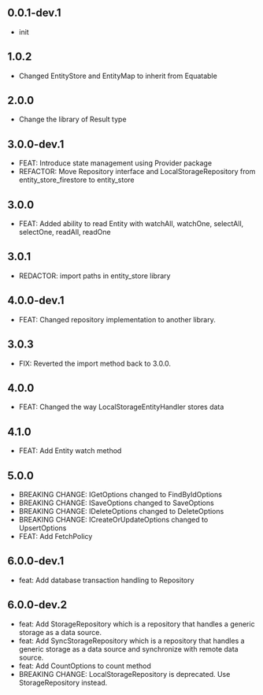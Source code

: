 ## 0.0.1-dev.1

* init

## 1.0.2

* Changed EntityStore and EntityMap to inherit from Equatable

## 2.0.0

* Change the library of Result type

## 3.0.0-dev.1

* FEAT: Introduce state management using Provider package
* REFACTOR: Move Repository interface and LocalStorageRepository from entity_store_firestore to entity_store

## 3.0.0

* FEAT: Added ability to read Entity with watchAll, watchOne, selectAll, selectOne, readAll, readOne

## 3.0.1
* REDACTOR: import paths in entity_store library


## 4.0.0-dev.1
* FEAT: Changed repository implementation to another library.

## 3.0.3
* FIX: Reverted the import method back to 3.0.0.

## 4.0.0
* FEAT:  Changed the way LocalStorageEntityHandler stores data 

## 4.1.0
* FEAT: Add Entity watch method

## 5.0.0
* BREAKING CHANGE: IGetOptions changed to FindByIdOptions
* BREAKING CHANGE: ISaveOptions changed to SaveOptions
* BREAKING CHANGE: IDeleteOptions changed to DeleteOptions
* BREAKING CHANGE: ICreateOrUpdateOptions changed to UpsertOptions
* FEAT: Add FetchPolicy

## 6.0.0-dev.1

* feat: Add database transaction handling to Repository

## 6.0.0-dev.2

* feat: Add StorageRepository which is a repository that handles a generic storage as a data source.
* feat: Add SyncStorageRepository which is a repository that handles a generic storage as a data source and synchronize with remote data source.
* feat: Add CountOptions to count method
* BREAKING CHANGE: LocalStorageRepository is deprecated. Use StorageRepository instead.